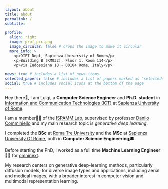 ```yaml
---
layout: about
title: about
permalink: /
subtitle:

profile:
  align: right
  image: prof_pic.png
  image_circular: false # crops the image to make it circular
  more_info: >
    <p>DIET Dept, Sapienza University of Rome</p>
    <p>Building B (RM032), Floor 1, Room 114</p>
    <p>Via Eudossiana 18 - 00184 Rome, Italy</p>

news: true # includes a list of news items
selected_papers: false # includes a list of papers marked as "selected={true}"
social: true # includes social icons at the bottom of the page
---
```

Hey there👋, I am Luigi, a **Computer Science Engineer** and **Ph.D. student** in [Information and Communication Technologies (ICT)](https://phd.uniroma1.it/web/INFORMATION-AND-COMMUNICATION-TECHNOLOGY-(ICT)_nD3552_EN.aspx) at [Sapienza University of Rome](https://www.uniroma1.it/it/).

I am a member👨‍🔬 of the [ISPAMM Lab](https://www.ispamm.it/), supervised by professor [Danilo Comminiello](https://danilocomminiello.site.uniroma1.it/) and my main research topic is *generative deep learning*. 

I completed the **BSc** at [Roma Tre University](https://www.uniroma3.it/) and the **MSc** at [Sapienza University Of Rome](https://www.uniroma1.it/it/), both in **Computer Science Engineering**🎓.

Before starting the PhD, I worked as a full time **Machine Learning Engineer**👨‍💻 for [omninext](https://omninext.it/).

My research centers on generative deep-learning methods, particularly diffusion models, for diverse image types and applications, including aerial and medical images, with a broader interest in computer vision and multimodal representation learning.